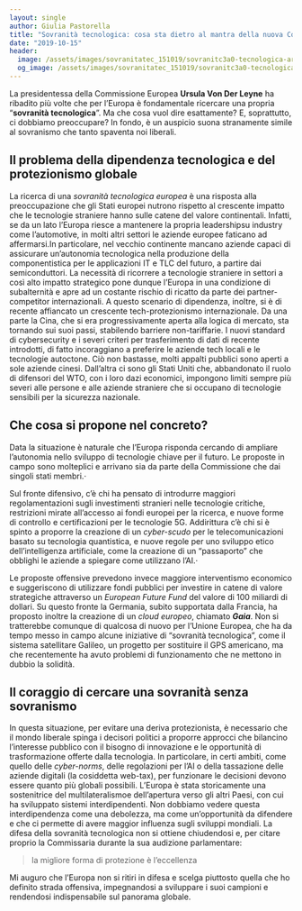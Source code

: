 ```yaml
---
layout: single
author: Giulia Pastorella
title: "Sovranità tecnologica: cosa sta dietro al mantra della nuova Commissione Europea?"
date: "2019-10-15"
header:
  image: /assets/images/sovranitatec_151019/sovranitc3a0-tecnologica-art.giulia.jpeg
  og_image: /assets/images/sovranitatec_151019/sovranitc3a0-tecnologica-art.giulia.jpeg
---
```


La presidentessa della Commissione Europea **Ursula Von Der Leyne** ha ribadito più volte che per l’Europa è fondamentale ricercare una propria “**sovranità tecnologica**”. Ma che cosa vuol dire esattamente? E, soprattutto, ci dobbiamo preoccupare? In fondo, è un auspicio suona stranamente simile al sovranismo che tanto spaventa noi liberali.

## Il problema della dipendenza tecnologica e del protezionismo globale

La ricerca di una _sovranità tecnologica europea_ è una risposta alla preoccupazione che gli Stati europei nutrono rispetto al crescente impatto che le tecnologie straniere hanno sulle catene del valore continentali. Infatti, se da un lato l’Europa riesce a mantenere la propria leadershipsu industry come l’automotive, in molti altri settori le aziende europee faticano ad affermarsi.In particolare, nel vecchio continente mancano aziende capaci di assicurare un’autonomia tecnologica nella produzione della componentistica per le applicazioni IT e TLC del futuro, a partire dai semiconduttori. La necessità di ricorrere a tecnologie straniere in settori a così alto impatto strategico pone dunque l’Europa in una condizione di subalternità e apre ad un costante rischio di ricatto da parte dei partner-competitor internazionali. A questo scenario di dipendenza, inoltre, si è di recente affiancato un crescente tech-protezionismo internazionale. Da una parte la Cina, che si era progressivamente aperta alla logica di mercato, sta tornando sui suoi passi, stabilendo barriere non-tariffarie. I nuovi standard di cybersecurity e i severi criteri per trasferimento di dati di recente introdotti, di fatto incoraggiano a preferire le aziende tech locali e le tecnologie autoctone. Ciò non bastasse, molti appalti pubblici sono aperti a sole aziende cinesi. Dall’altra ci sono gli Stati Uniti che, abbandonato il ruolo di difensori del WTO, con i loro dazi economici, impongono limiti sempre più severi alle persone e alle aziende straniere che si occupano di tecnologie sensibili per la sicurezza nazionale.

## Che cosa si propone nel concreto?

Data la situazione è naturale che l’Europa risponda cercando di ampliare l’autonomia nello sviluppo di tecnologie chiave per il futuro. Le proposte in campo sono molteplici e arrivano sia da parte della Commissione che dai singoli stati membri.·

Sul fronte difensivo, c’è chi ha pensato di introdurre maggiori regolamentazioni sugli investimenti stranieri nelle tecnologie critiche, restrizioni mirate all’accesso ai fondi europei per la ricerca, e nuove forme di controllo e certificazioni per le tecnologie 5G. Addirittura c’è chi si è spinto a proporre la creazione di un _cyber-scudo_ per le telecomunicazioni basato su tecnologia quantistica, e nuove regole per uno sviluppo etico dell’intelligenza artificiale, come la creazione di un “passaporto” che obblighi le aziende a spiegare come utilizzano l’AI.·

Le proposte offensive prevedono invece maggiore interventismo economico e suggeriscono di utilizzare fondi pubblici per investire in catene di valore strategiche attraverso un _European Future Fund_ del valore di 100 miliardi di dollari. Su questo fronte la Germania, subito supportata dalla Francia, ha proposto inoltre la creazione di un _cloud europeo_, chiamato _**Gaia**_. Non si tratterebbe comunque di qualcosa di nuovo per l’Unione Europea, che ha da tempo messo in campo alcune iniziative di “sovranità tecnologica”, come il sistema satellitare Galileo, un progetto per sostituire il GPS americano, ma che recentemente ha avuto problemi di funzionamento che ne mettono in dubbio la solidità.

## Il coraggio di cercare una sovranità senza sovranismo

In questa situazione, per evitare una deriva protezionista, è necessario che il mondo liberale spinga i decisori politici a proporre approcci che bilancino l’interesse pubblico con il bisogno di innovazione e le opportunità di trasformazione offerte dalla tecnologia. In particolare, in certi ambiti, come quello delle _cyber-norms_, delle regolazioni per l’AI o della tassazione delle aziende digitali (la cosiddetta web-tax), per funzionare le decisioni devono essere quanto più globali possibili. L’Europa è stata storicamente una sostenitrice del multilateralismoe dell’apertura verso gli altri Paesi, con cui ha sviluppato sistemi interdipendenti. Non dobbiamo vedere questa interdipendenza come una debolezza, ma come un’opportunità da difendere e che ci permette di avere maggior influenza sugli sviluppi mondiali. La difesa della sovranità tecnologica non si ottiene chiudendosi e, per citare proprio la Commissaria durante la sua audizione parlamentare:

> la migliore forma di protezione è l’eccellenza

Mi auguro che l’Europa non si ritiri in difesa e scelga piuttosto quella che ho definito strada offensiva, impegnandosi a sviluppare i suoi campioni e rendendosi indispensabile sul panorama globale.
